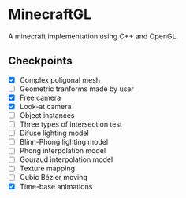 # MinecraftGL

A minecraft implementation using C++ and OpenGL.

## Checkpoints

- [X] Complex poligonal mesh
- [ ] Geometric tranforms made by user
- [X] Free camera
- [X] Look-at camera
- [ ] Object instances
- [ ] Three types of intersection test
- [ ] Difuse lighting model
- [ ] Blinn-Phong lighting model
- [ ] Phong interpolation model
- [ ] Gouraud interpolation model
- [ ] Texture mapping
- [ ] Cubic Bézier moving
- [X] Time-base animations
